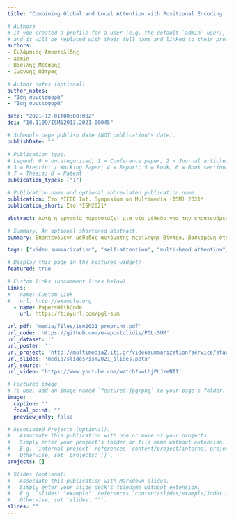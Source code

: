 ```yaml
---
title: "Combining Global and Local Attention with Positional Encoding for Video Summarization"

# Authors
# If you created a profile for a user (e.g. the default `admin` user), write the username (folder name) here 
# and it will be replaced with their full name and linked to their profile.
authors:
- Ευλάμπιος Αποστολίδης
- admin
- Βασίλης Μεζάρης
- Ιωάννης Πάτρας

# Author notes (optional)
author_notes:
- "Ίση συνεισφορά"
- "Ίση συνεισφορά"

date: "2021-12-01T00:00:00Z"
doi: "10.1109/ISM52913.2021.00045"

# Schedule page publish date (NOT publication's date).
publishDate: ""

# Publication type.
# Legend: 0 = Uncategorized; 1 = Conference paper; 2 = Journal article;
# 3 = Preprint / Working Paper; 4 = Report; 5 = Book; 6 = Book section;
# 7 = Thesis; 8 = Patent
publication_types: ["1"]

# Publication name and optional abbreviated publication name.
publication: Στο *IEEE Int. Symposium on Multimedia (ISM) 2021*
publication_short: Στο *ISM2021*

abstract: Αυτή η εργασία παρουσιάζει μια νέα μέθοδο για την εποπτευόμενη δημιουργία περιλήψεων βίντεο. Για να ξεπεραστούν τα μειονεκτήματα υφιστάμενων αρχιτεκτονικών δημιουργίας περιλήψεων που βασίζονται σε RNNs, σχετικά με τη μοντελοποίηση των εξαρτήσεων μεγάλης εμβέλειας των καρέ και την ικανότητα παραλληλοποίησης της εκπαίδευσης, το αναπτυγμένο μοντέλο βασίζεται στη χρήση μηχανισμών αυτοπροσοχής για την εκτίμηση της σημασίας των καρέ του βίντεο. Σε αντίθεση με προηγούμενες προσεγγίσεις δημιουργίας περιλήψεων που βασίζονται στην αυτοπροσοχή για να μοντελοποιούν τις εξαρτήσεις των καρέ παρατηρώντας ολόκληρη την αλληλουχία καρέ, η μέθοδός μας συνδυάζει καθολικούς και τοπικούς μηχανισμούς αυτοπροσοχής πολλαπλών κεφαλών για να ανακαλύψει διαφορετικές μοντελοποιήσεις των εξαρτήσεων των καρέ σε διαφορετικά επίπεδα λεπτομέρειας. Επιπλέον, οι χρησιμοποιούμενοι μηχανισμοί αυτοπροσοχής ενσωματώνουν ένα δομικό στοιχείο που κωδικοποιεί τη χρονική θέση των καρέ - μείζονος σημασίας κατά την παραγωγή μιας σύνοψης. Πειράματα σε δύο σύνολα δεδομένων (SumMe και TVSum) καταδεικνύουν την αποτελεσματικότητα του προτεινόμενου μοντέλου σε σύγκριση με τις υπάρχουσες μεθόδους αυτοπροσοχής και την ανταγωνιστικότητά του έναντι άλλων state-of-the-art εποπτευόμενων προσεγγίσεων δημιουργίας περιλήψεων. Μια μελέτη αφαίρεσης που εστιάζει στα κύρια προτεινόμενα δομικά στοιχεία, ειδικότερα τη χρήση καθολικών και τοπικών μηχανισμών αυτοπροσοχής πολλαπλών κεφαλών σε συνεργασία με ένα τμήμα κωδικοποίησης της απόλυτης θέσης, δείχνει τη σχετική συνεισφορά τους στη συνολική απόδοση.

# Summary. An optional shortened abstract.
summary: Εποπτευόμενη μέθοδος αυτόματης περίληψης βίντεο, βασισμένη στην αυτοπροσοχή.

tags: ["video summarization", "self-attention", "multi-head attention", "positional encoding", "supervised learning"]

# Display this page in the Featured widget?
featured: true

# Custom links (uncomment lines below)
links:
# - name: Custom Link
#   url: http://example.org
  - name: PapersWithCode
    url: https://tinyurl.com/pgl-sum

url_pdf: 'media/files/ism2021_preprint.pdf'
url_code: 'https://github.com/e-apostolidis/PGL-SUM'
url_dataset: ''
url_poster: ''
url_project: 'http://multimedia2.iti.gr/videosummarization/service/start.html'
url_slides: 'media/slides/ism2021_slides.pptx'
url_source: ''
url_video: 'https://www.youtube.com/watch?v=LbjPLJzeNII'

# Featured image
# To use, add an image named `featured.jpg/png` to your page's folder. 
image:
  caption: ''
  focal_point: ""
  preview_only: false

# Associated Projects (optional).
#   Associate this publication with one or more of your projects.
#   Simply enter your project's folder or file name without extension.
#   E.g. `internal-project` references `content/project/internal-project/index.md`.
#   Otherwise, set `projects: []`.
projects: []

# Slides (optional).
#   Associate this publication with Markdown slides.
#   Simply enter your slide deck's filename without extension.
#   E.g. `slides: "example"` references `content/slides/example/index.md`.
#   Otherwise, set `slides: ""`.
slides: ""
---
```

